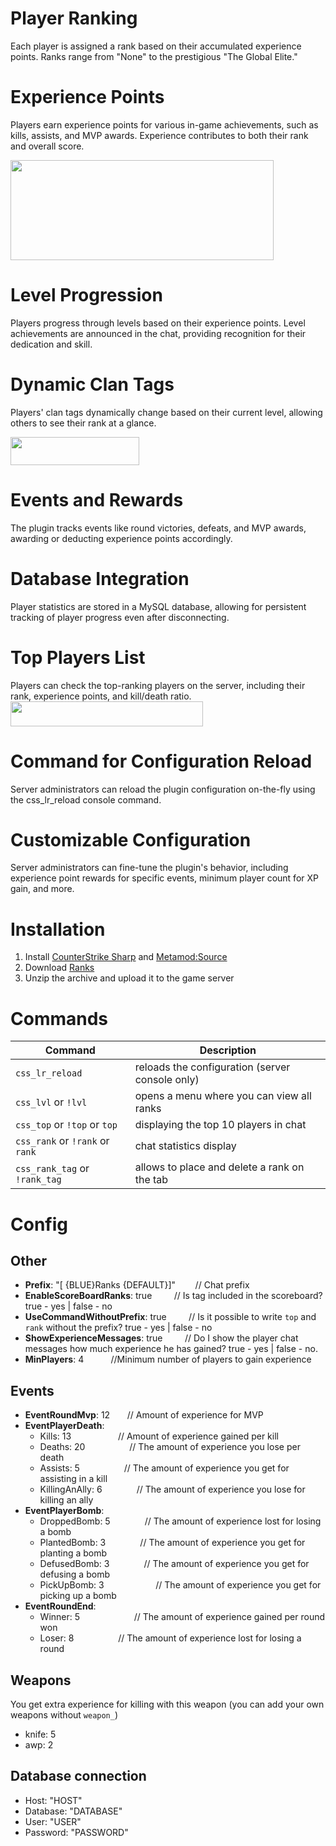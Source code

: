 

# Player Ranking
Each player is assigned a rank based on their accumulated experience points. Ranks range from "None" to the prestigious "The Global Elite."

# Experience Points
Players earn experience points for various in-game achievements, such as kills, assists, and MVP awards. Experience contributes to both their rank and overall score.

<img src="https://github.com/partiusfabaa/cs2-ranks/assets/96542489/e8f76e69-6d18-48e8-8d8d-c45a34142f99" width="421" height="160">

# Level Progression
Players progress through levels based on their experience points. Level achievements are announced in the chat, providing recognition for their dedication and skill.

# Dynamic Clan Tags
Players' clan tags dynamically change based on their current level, allowing others to see their rank at a glance.

<img src="https://github.com/partiusfabaa/cs2-ranks/assets/96542489/898dbf34-f262-4950-b003-1d5d45a68f1f" width="206" height="45">

# Events and Rewards
The plugin tracks events like round victories, defeats, and MVP awards, awarding or deducting experience points accordingly.

# Database Integration
Player statistics are stored in a MySQL database, allowing for persistent tracking of player progress even after disconnecting.

# Top Players List
Players can check the top-ranking players on the server, including their rank, experience points, and kill/death ratio.
<img src="https://github.com/partiusfabaa/cs2-ranks/assets/96542489/0ba22ec4-bbeb-4e8b-b3ff-8a6363766b4e" width="308" height="40">

# Command for Configuration Reload
Server administrators can reload the plugin configuration on-the-fly using the css_lr_reload console command.

# Customizable Configuration
Server administrators can fine-tune the plugin's behavior, including experience point rewards for specific events, minimum player count for XP gain, and more.

# Installation
1. Install [CounterStrike Sharp](https://github.com/roflmuffin/CounterStrikeSharp) and [Metamod:Source](https://www.sourcemm.net/downloads.php/?branch=master)
3. Download [Ranks](https://github.com/partiusfabaa/cs2-ranks/releases/tag/v1.0.1)
4. Unzip the archive and upload it to the game server

# Commands

| Command          | Description                      |
|------------------|-------------------------------|
| `css_lr_reload` | reloads the configuration (server console only)          |
| `css_lvl` or `!lvl` | opens a menu where you can view all ranks |
| `css_top` or `!top` or `top` | displaying the top 10 players in chat |
| `css_rank` or `!rank` or `rank` | chat statistics display  |
| `css_rank_tag` or `!rank_tag` | allows to place and delete a rank on the tab |


# Config

## Other

- **Prefix**: "[ {BLUE}Ranks {DEFAULT}]"    &nbsp;&nbsp;&nbsp;&nbsp;&nbsp;&nbsp; // Chat prefix
- **EnableScoreBoardRanks**: true    &nbsp;&nbsp;&nbsp;&nbsp;&nbsp;&nbsp;&nbsp; // Is tag included in the scoreboard? true - yes | false - no
- **UseCommandWithoutPrefix**: true  &nbsp;&nbsp;&nbsp;&nbsp;&nbsp;&nbsp;&nbsp; // Is it possible to write `top` and `rank` without the prefix? true - yes | false - no
- **ShowExperienceMessages**: true  &nbsp;&nbsp;&nbsp;&nbsp;&nbsp;&nbsp;&nbsp; // Do I show the player chat messages how much experience he has gained? true - yes | false - no.
- **MinPlayers**: 4    &nbsp;&nbsp;&nbsp;&nbsp;&nbsp;&nbsp;&nbsp;&nbsp;&nbsp; //Minimum number of players to gain experience

## Events

- **EventRoundMvp**: 12     &nbsp;&nbsp;&nbsp;&nbsp;&nbsp;&nbsp;// Amount of experience for MVP
- **EventPlayerDeath**:
  - Kills: 13              &nbsp;&nbsp;&nbsp;&nbsp;&nbsp;&nbsp;&nbsp;&nbsp;&nbsp;&nbsp;&nbsp;&nbsp;&nbsp;&nbsp;&nbsp;&nbsp;&nbsp;&nbsp;// Amount of experience gained per kill
  - Deaths: 20             &nbsp;&nbsp;&nbsp;&nbsp;&nbsp;&nbsp;&nbsp;&nbsp;&nbsp;&nbsp;&nbsp;&nbsp;&nbsp;&nbsp;&nbsp;&nbsp;&nbsp;// The amount of experience you lose per death
  - Assists: 5             &nbsp;&nbsp;&nbsp;&nbsp;&nbsp;&nbsp;&nbsp;&nbsp;&nbsp;&nbsp;&nbsp;&nbsp;&nbsp;&nbsp;&nbsp;&nbsp;&nbsp;// The amount of experience you get for assisting in a kill
  - KillingAnAlly: 6       &nbsp;&nbsp;&nbsp;&nbsp;&nbsp;&nbsp;&nbsp;&nbsp;&nbsp;&nbsp;&nbsp;&nbsp;&nbsp;// The amount of experience you lose for killing an ally
- **EventPlayerBomb**:
  - DroppedBomb: 5         &nbsp;&nbsp;&nbsp;&nbsp;&nbsp;&nbsp;&nbsp;&nbsp;&nbsp;&nbsp;&nbsp;&nbsp;&nbsp;// The amount of experience lost for losing a bomb
  - PlantedBomb: 3         &nbsp;&nbsp;&nbsp;&nbsp;&nbsp;&nbsp;&nbsp;&nbsp;&nbsp;&nbsp;&nbsp;&nbsp;&nbsp;// The amount of experience you get for planting a bomb
  - DefusedBomb: 3         &nbsp;&nbsp;&nbsp;&nbsp;&nbsp;&nbsp;&nbsp;&nbsp;&nbsp;&nbsp;&nbsp;&nbsp;&nbsp;// The amount of experience you get for defusing a bomb
  - PickUpBomb: 3          &nbsp;&nbsp;&nbsp;&nbsp;&nbsp;&nbsp;&nbsp;&nbsp;&nbsp;&nbsp;&nbsp;&nbsp;&nbsp;&nbsp;&nbsp;&nbsp;&nbsp;&nbsp;&nbsp;&nbsp;// The amount of experience you get for picking up a bomb
- **EventRoundEnd**:
  - Winner: 5             &nbsp;&nbsp;&nbsp;&nbsp;&nbsp;&nbsp;&nbsp;&nbsp;&nbsp;&nbsp;&nbsp;&nbsp;&nbsp;&nbsp;&nbsp;&nbsp;&nbsp;&nbsp;&nbsp;&nbsp;&nbsp;// The amount of experience gained per round won
  - Loser: 8              &nbsp;&nbsp;&nbsp;&nbsp;&nbsp;&nbsp;&nbsp;&nbsp;&nbsp;&nbsp;&nbsp;&nbsp;&nbsp;&nbsp;&nbsp;&nbsp;&nbsp;// The amount of experience lost for losing a round


## Weapons
 You get extra experience for killing with this weapon (you can add your own weapons without `weapon_`)
- knife: 5
- awp: 2

## Database connection

- Host: "HOST"
- Database: "DATABASE"
- User: "USER"
- Password: "PASSWORD"
